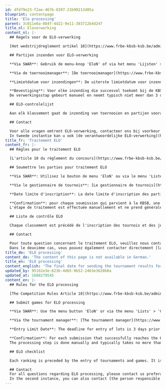 ```yaml
---
id: dfd79e23-f2ae-467b-8397-21b99213d05a
blueprint: contentpage
title: 'Elo processing'
parent: 3c011e6a-084f-4d22-9e11-303712b4d247
title_nl: Eloverwerking
content_nl: |-
  ## Regels voor de ELO-verwerking

  [Het wedstrijdreglement artikel 10](https://www.frbe-kbsb-ksb.be/admin/tournamentrules) beschrijft hoe de klassering van de spelers gebeurt, tesamen met de ELO-berekening.

  ## Partijen inzenden voor ELO-verwerking

  **Via SWAR**: Gebruik de menu-knop 'EloN' of via het menu 'Lijsten' > 'Berekening ELO -> KBSB'. SWAR genereert het ELO-bestand dat u vervolgens manueel, of via SWAR doorstuurt naar [ratings@frbe-kbsb-ksb.be](mailto:ratings@frbe-kbsb-ksb.be).

  **Via de toernooimanager**: [De toernooimanager](https://www.frbe-kbsb.be/sites/manager/GestionTOURNOIS/liste_tournois.php) laat toe om manueel partijen te coderen en vervolgens eveneens door te sturen.

  **Limietdatum voor inzendingen**: De uiterste limietdatum voor inzending van partijen is 3 dagen vòòr publicatie van het volgende klassement.

  **Bevestiging**: Voor elke inzending die succesvol toekomt bij de KBSB, volgt een verwerkingsstap en bevestiging van inzending. Na inzending is het nog steeds uw verantwoordelijkheid om de verwerking na te kijken en eventuele fouten door te geven uiterlijk 3 dagen vòòr publicatie van het nieuwe klassement.
  De verwerkingsstap gebeurt manueel en neemt typisch niet meer dan 3 dagen in beslag.

  ## ELO-controlelijst

  Aan elk klassement gaat de inzending van toernooien en partijen vooraf. Het is steeds mogelijk de huidige lijst van ingezonden partijen op te vragen en te doorzoeken via [de ELO-controlelijst](https://www.frbe-kbsb.be/sites/manager/GestionELO/PM_chcklist.php). Deze lijst is niet te verwarren met de resultaten-lijst van SWAR toernooien!

  ## Contact

  Voor alle vragen omtrent ELO-verwerking, contacteer ons bij voorkeur via [ratings@frbe-kbsb-ksb.be](mailto:ratings@frbe-kbsb-ksb.be).
  In tweede instantie kan u ook [de verantwoordelijke ELO-verwerking](https://www.frbe-kbsb-ksb.be/admin/board) rechtstreeks contacteren.
title_fr: 'Traitement ELO'
content_fr: |-
  ## Règles pour le traitement ELO

  [L'article 10 du règlement du concours](https://www.frbe-kbsb-ksb.be/admin/tournamentrules) décrit comment se fait le classement des joueurs, ainsi que le calcul de l'ELO.

  ## Soumettre les parties pour traitement ELO

  **Via SWAR**: Utilisez le bouton de menu 'EloN' ou via le menu 'Listes' > 'Calcul ELO -> KBSB'. SWAR génère le fichier ELO que vous envoyez ensuite manuellement ou via SWAR à [ratings@frbe-kbsb-ksb.be](mailto:ratings@frbe-kbsb-ksb.be).

  **Via le gestionnaire de tournois**: [Le gestionnaire de tournois](https://www.frbe-kbsb.be/sites/manager/GestionTOURNOIS/liste_tournois.php) permet d'encoder manuellement les parties puis de les retransmettre également.

  **Date limite d'inscription**: La date limite d'inscription des parties est de 3 jours avant la publication du prochain classement.

  **Confirmation**: pour chaque soumission qui parvient à la KBSB, une étape de traitement et une confirmation de soumission suivent. Après soumission, il vous appartient toujours de vérifier le traitement et de signaler toute erreur au plus tard 3 jours avant la publication du nouveau classement.
  L'étape de traitement est effectuée manuellement et ne prend généralement pas plus de 3 jours.

  ## Liste de contrôle ELO

  Chaque classement est précédé de l'inscription des tournois et des jeux. Il est toujours possible de demander et de rechercher la liste actuelle des jeux soumis via [la liste de contrôle ELO] (https://www.frbe-kbsb.be/sites/manager/GestionELO/PM_chcklist.php). Cette liste ne doit pas être confondue avec la liste des résultats des tournois SWAR !

  ## Contact

  Pour toute question concernant le traitement ELO, veuillez nous contacter de préférence via [ratings@frbe-kbsb-ksb.be](mailto:ratings@frbe-kbsb-ksb.be).
  Dans le deuxième cas, vous pouvez également contacter directement [la personne responsable du traitement ELO](https://www.frbe-kbsb-ksb.be/admin/board).
title_de: 'ELO processing'
content_de: 'The content of this page is not available in German.'
title_en: 'ELO processing'
content_english: 'The final date for sending the tournament results for the Belgian ELO standings has now been defined as 3 days before the end of the quarter being the **27/9**, **28/12**, **28/03** and **27/06**. The results of the tournaments must be sent within 30 days after the end of tournament'
updated_by: 95162e3e-623b-4d65-9b52-2463e3620b8a
updated_at: 1688279545
content_en: |-
  ## Rules for the ELO processing

  [The Competition Rules Article 10](https://www.frbe-kbsb-ksb.be/admin/tournamentrules) describes how the ranking of the players is done, together with the ELO calculation.

  ## Submit games for ELO processing

  **Via SWAR**: Use the menu button 'EloN' or via the menu 'Lists' > 'Calculation ELO -> KBSB'. SWAR generates the ELO file that you then send manually or via SWAR to [ratings@frbe-kbsb-ksb.be](mailto:ratings@frbe-kbsb-ksb.be).

  **Via the tournament manager**: [The tournament manager](https://www.frbe-kbsb.be/sites/manager/GestionTOURNOIS/liste_tournois.php) allows you to manually encode games and then forward them as well.

  **Entry Limit Date**: The deadline for entry of lots is 3 days prior to the publication of the next ranking.

  **Confirmation**: For each submission that successfully reaches the KBSB, a processing step and confirmation of submission follows. After submission, it is still your responsibility to check the processing and report any errors no later than 3 days before the publication of the new ranking.
  The processing step is done manually and typically takes no more than 3 days.

  ## ELO checklist

  Each ranking is preceded by the entry of tournaments and games. It is always possible to request and search the current list of submitted games via [the ELO checklist](https://www.frbe-kbsb.be/sites/manager/GestionELO/PM_chcklist.php). This list is not to be confused with the results list of SWAR tournaments!

  ## Contact
  For all questions regarding ELO processing, please contact us preferably via [ratings@frbe-kbsb-ksb.be](mailto:ratings@frbe-kbsb-ksb.be).
  In the second instance, you can also contact [the person responsible for ELO processing](https://www.frbe-kbsb-ksb.be/admin/board) directly.
---
```

